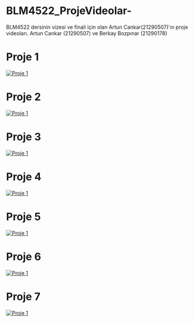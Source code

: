 # BLM4522_ProjeVideolar-
BLM4522 dersinin vizesi ve finali için olan Artun Cankar(21290507)'ın proje videoları. Artun Cankar (21290507) ve Berkay Bozpınar (21290178)
# Proje 1
[![Proje 1](https://img.youtube.com/vi/_cw39HsMNrA/0.jpg)](https://www.youtube.com/watch?v=_cw39HsMNrA)
# Proje 2
[![Proje 1](https://img.youtube.com/vi/FhKYDIwogyo/0.jpg)](https://www.youtube.com/watch?v=FhKYDIwogyo)
# Proje 3
[![Proje 1](https://img.youtube.com/vi/QjsaRVVGeFA/0.jpg)](https://www.youtube.com/watch?v=QjsaRVVGeFA)
# Proje 4
[![Proje 1](https://img.youtube.com/vi/g4UzI_MAxAI/0.jpg)](https://www.youtube.com/watch?v=g4UzI_MAxAI)
# Proje 5
[![Proje 1](https://img.youtube.com/vi/WgpnJY9x8d0/0.jpg)](https://www.youtube.com/watch?v=WgpnJY9x8d0)
# Proje 6
[![Proje 1](https://img.youtube.com/vi/TdB4L0OhMvg/0.jpg)](https://www.youtube.com/watch?v=TdB4L0OhMvg)
# Proje 7
[![Proje 1](https://img.youtube.com/vi/C0WZt6ABjqA/0.jpg)](https://www.youtube.com/watch?v=C0WZt6ABjqA)
